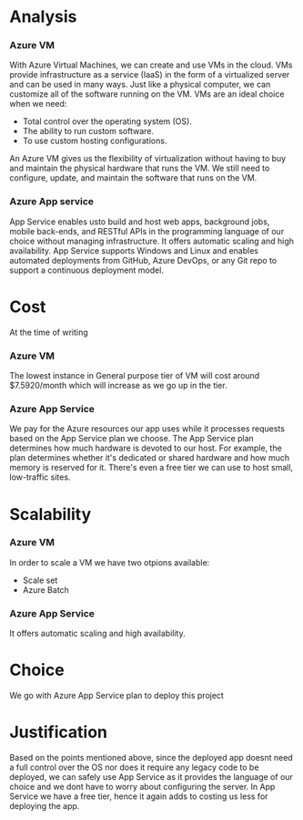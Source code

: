 
# Analysis

### Azure VM

With Azure Virtual Machines, we can create and use VMs in the cloud. VMs provide infrastructure as a service (IaaS) in the form of a virtualized server and can be used in many ways. Just like a physical computer, we can customize all of the software running on the VM. VMs are an ideal choice when we need:

- Total control over the operating system (OS).
- The ability to run custom software.
- To use custom hosting configurations.


An Azure VM gives us the flexibility of virtualization without having to buy and maintain the physical hardware that runs the VM. We still need to configure, update, and maintain the software that runs on the VM.


### Azure App service

App Service enables usto build and host web apps, background jobs, mobile back-ends, and RESTful APIs in the programming language of our choice without managing infrastructure. It offers automatic scaling and high availability. App Service supports Windows and Linux and enables automated deployments from GitHub, Azure DevOps, or any Git repo to support a continuous deployment model.


# Cost
At the time of writing

### Azure VM
The lowest instance in General purpose tier of VM will cost around $7.5920/month which will increase as we go up in the tier.

### Azure App Service

We pay for the Azure resources our app uses while it processes requests based on the App Service plan we choose. The App Service plan determines how much hardware is devoted to our host. For example, the plan determines whether it's dedicated or shared hardware and how much memory is reserved for it. There's even a free tier we can use to host small, low-traffic sites.


# Scalability

### Azure VM
In order to scale a VM we have two otpions available:
- Scale set 
- Azure Batch


### Azure App Service
It offers automatic scaling and high availability.


# Choice

We go with Azure App Service plan to deploy this project

# Justification
Based on the points mentioned above, since the deployed app doesnt need a full control over the OS nor does it require any legacy code to be deployed, we can safely use App Service as it provides the language of our choice and we dont have to worry about configuring the server. In App Service we have a free tier, hence it again adds to costing us less for deploying the app.



